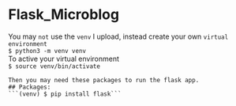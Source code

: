 # Flask_Microblog
You may `not` use the `venv` I upload, instead create your own `virtual environment`        
```$ python3 -m venv venv```                    
To active your virtual environment      
```$ source venv/bin/activate```        
```(venv) $         
Then you may need these packages to run the flask app.
## Packages:
```(venv) $ pip install flask```
